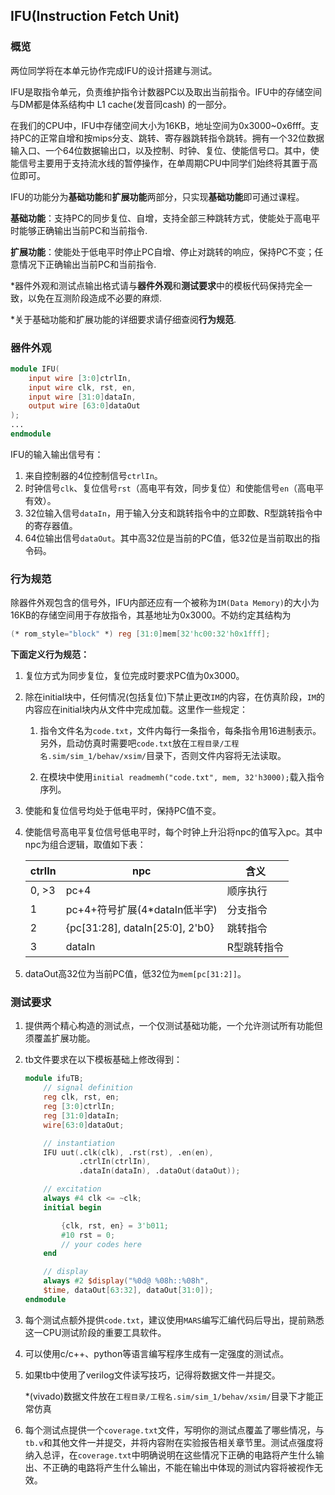 ## IFU(Instruction Fetch Unit)

### 概览

两位同学将在本单元协作完成IFU的设计搭建与测试。

IFU是取指令单元，负责维护指令计数器PC以及取出当前指令。IFU中的存储空间与DM都是体系结构中 L1 cache(发音同cash) 的一部分。

在我们的CPU中，IFU中存储空间大小为16KB，地址空间为0x3000~0x6fff。支持PC的正常自增和按mips分支、跳转、寄存器跳转指令跳转。拥有一个32位数据输入口、一个64位数据输出口，以及控制、时钟、复位、使能信号口。其中，使能信号主要用于支持流水线的暂停操作，在单周期CPU中同学们始终将其置于高位即可。

IFU的功能分为**基础功能**和**扩展功能**两部分，只实现**基础功能**即可通过课程。

**基础功能**：支持PC的同步复位、自增，支持全部三种跳转方式，使能处于高电平时能够正确输出当前PC和当前指令.

**扩展功能**：使能处于低电平时停止PC自增、停止对跳转的响应，保持PC不变；任意情况下正确输出当前PC和当前指令.

*器件外观和测试点输出格式请与**器件外观**和**测试要求**中的模板代码保持完全一致，以免在互测阶段造成不必要的麻烦.

*关于基础功能和扩展功能的详细要求请仔细查阅**行为规范**.

### 器件外观

```verilog
module IFU(
    input wire [3:0]ctrlIn,
    input wire clk, rst, en,
    input wire [31:0]dataIn,
    output wire [63:0]dataOut
);
...
endmodule
```

IFU的输入输出信号有：

1. 来自控制器的4位控制信号`ctrlIn`。
2. 时钟信号`clk`、复位信号`rst`（高电平有效，同步复位）和使能信号`en`（高电平有效）。
3. 32位输入信号`dataIn`，用于输入分支和跳转指令中的立即数、R型跳转指令中的寄存器值。
4. 64位输出信号`dataOut`。其中高32位是当前的PC值，低32位是当前取出的指令码。

### 行为规范

除器件外观包含的信号外，IFU内部还应有一个被称为`IM(Data Memory)`的大小为16KB的存储空间用于存放指令，其基地址为0x3000。不妨约定其结构为

```verilog
(* rom_style="block" *) reg [31:0]mem[32'hc00:32'h0x1fff];
```

**下面定义行为规范：**

1. 复位方式为同步复位，复位完成时要求PC值为0x3000。

2. 除在initial块中，任何情况(包括复位)下禁止更改`IM`的内容，在仿真阶段，`IM`的内容应在initial块内从文件中完成加载。这里作一些规定：
   
   1. 指令文件名为`code.txt`，文件内每行一条指令，每条指令用16进制表示。另外，启动仿真时需要吧`code.txt`放在`工程目录/工程名.sim/sim_1/behav/xsim/`目录下，否则文件内容将无法读取。
   
   2. 在模块中使用`initial readmemh("code.txt", mem, 32'h3000);`载入指令序列。

3. 使能和复位信号均处于低电平时，保持PC值不变。

4. 使能信号高电平复位信号低电平时，每个时钟上升沿将npc的值写入pc。其中npc为组合逻辑，取值如下表：
   
   | ctrlIn | npc                             | 含义     |
   | ------ | ------------------------------- | ------ |
   | 0, >3  | pc+4                            | 顺序执行   |
   | 1      | pc+4+符号扩展(4\*dataIn低半字)         | 分支指令   |
   | 2      | {pc[31:28], dataIn[25:0], 2'b0} | 跳转指令   |
   | 3      | dataIn                          | R型跳转指令 |

5. dataOut高32位为当前PC值，低32位为`mem[pc[31:2]]`。

### 测试要求

1. 提供两个精心构造的测试点，一个仅测试基础功能，一个允许测试所有功能但须覆盖扩展功能。

2. tb文件要求在以下模板基础上修改得到：
   
   ```verilog
   module ifuTB;
       // signal definition
       reg clk, rst, en;
       reg [3:0]ctrlIn;
       reg [31:0]dataIn;
       wire[63:0]dataOut;
   
       // instantiation
       IFU uut(.clk(clk), .rst(rst), .en(en),
               .ctrlIn(ctrlIn),
               .dataIn(dataIn), .dataOut(dataOut));
   
       // excitation
       always #4 clk <= ~clk;
       initial begin
   
           {clk, rst, en} = 3'b011;
           #10 rst = 0;
           // your codes here
       end
   
       // display
       always #2 $display("%0d@ %08h::%08h",
       $time, dataOut[63:32], dataOut[31:0]);
   endmodule
   ```

3. 每个测试点额外提供`code.txt`，建议使用`MARS`编写汇编代码后导出，提前熟悉这一CPU测试阶段的重要工具软件。

4. 可以使用c/c++、python等语言编写程序生成有一定强度的测试点。

5. 如果tb中使用了verilog文件读写技巧，记得将数据文件一并提交。
   
   \*(vivado)数据文件放在`工程目录/工程名.sim/sim_1/behav/xsim/`目录下才能正常仿真

6. 每个测试点提供一个`coverage.txt`文件，写明你的测试点覆盖了哪些情况，与`tb.v`和其他文件一并提交，并将内容附在实验报告相关章节里。测试点强度将纳入总评，在`coverage.txt`中明确说明在这些情况下正确的电路将产生什么输出、不正确的电路将产生什么输出，不能在输出中体现的测试内容将被视作无效。
